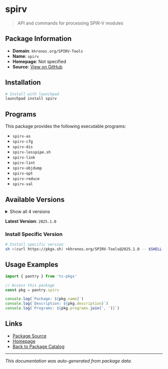 # spirv

> API and commands for processing SPIR-V modules

## Package Information

- **Domain**: `khronos.org/SPIRV-Tools`
- **Name**: `spirv`
- **Homepage**: Not specified
- **Source**: [View on GitHub](https://github.com/pkgxdev/pantry/tree/main/projects/khronos.org/SPIRV-Tools/package.yml)

## Installation

```bash
# Install with launchpad
launchpad install spirv
```

## Programs

This package provides the following executable programs:

- `spirv-as`
- `spirv-cfg`
- `spirv-dis`
- `spirv-lesspipe.sh`
- `spirv-link`
- `spirv-lint`
- `spirv-objdump`
- `spirv-opt`
- `spirv-reduce`
- `spirv-val`

## Available Versions

<details>
<summary>Show all 4 versions</summary>

- `2025.1.0`, `2024.3.0`, `2024.2.0`, `2024.1.0`

</details>

**Latest Version**: `2025.1.0`

### Install Specific Version

```bash
# Install specific version
sh <(curl https://pkgx.sh) +khronos.org/SPIRV-Tools@2025.1.0 -- $SHELL -i
```

## Usage Examples

```typescript
import { pantry } from 'ts-pkgx'

// Access this package
const pkg = pantry.spirv

console.log(`Package: ${pkg.name}`)
console.log(`Description: ${pkg.description}`)
console.log(`Programs: ${pkg.programs.join(', ')}`)
```

## Links

- [Package Source](https://github.com/pkgxdev/pantry/tree/main/projects/khronos.org/SPIRV-Tools/package.yml)
- [Homepage](#)
- [Back to Package Catalog](../../package-catalog.md)

---

*This documentation was auto-generated from package data.*
